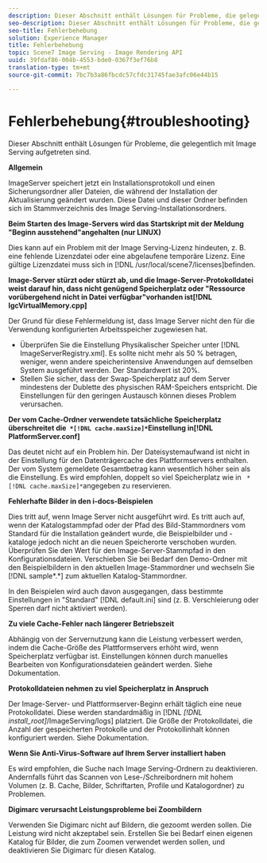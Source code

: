 ```yaml
---
description: Dieser Abschnitt enthält Lösungen für Probleme, die gelegentlich mit Image Serving aufgetreten sind.
seo-description: Dieser Abschnitt enthält Lösungen für Probleme, die gelegentlich mit Image Serving aufgetreten sind.
seo-title: Fehlerbehebung
solution: Experience Manager
title: Fehlerbehebung
topic: Scene7 Image Serving - Image Rendering API
uuid: 39fdaf86-004b-4553-bde0-0367f3ef76b8
translation-type: tm+mt
source-git-commit: 7bc7b3a86fbcdc57cfdc31745fae3afc06e44b15

---
```



# Fehlerbehebung{#troubleshooting}

Dieser Abschnitt enthält Lösungen für Probleme, die gelegentlich mit Image Serving aufgetreten sind.

**Allgemein**

ImageServer speichert jetzt ein Installationsprotokoll und einen Sicherungsordner aller Dateien, die während der Installation der Aktualisierung geändert wurden. Diese Datei und dieser Ordner befinden sich im Stammverzeichnis des Image Serving-Installationsordners.

**Beim Starten des Image-Servers wird das Startskript mit der Meldung &quot;Beginn ausstehend&quot;angehalten (nur LINUX)**

Dies kann auf ein Problem mit der Image Serving-Lizenz hindeuten, z. B. eine fehlende Lizenzdatei oder eine abgelaufene temporäre Lizenz. Eine gültige Lizenzdatei muss sich in [!DNL /usr/local/scene7/licenses]befinden.

**Image-Server stürzt oder stürzt ab, und die Image-Server-Protokolldatei weist darauf hin, dass nicht genügend Speicherplatz oder &quot;Ressource vorübergehend nicht in Datei verfügbar&quot;vorhanden ist[!DNL IgcVirtualMemory.cpp]**

Der Grund für diese Fehlermeldung ist, dass Image Server nicht den für die Verwendung konfigurierten Arbeitsspeicher zugewiesen hat.

* Überprüfen Sie die Einstellung Physikalischer Speicher unter [!DNL ImageServerRegistry.xml]. Es sollte nicht mehr als 50 % betragen, weniger, wenn andere speicherintensive Anwendungen auf demselben System ausgeführt werden. Der Standardwert ist 20%.
* Stellen Sie sicher, dass der Swap-Speicherplatz auf dem Server mindestens der Dublette des physischen RAM-Speichers entspricht. Die Einstellungen für den geringen Austausch können dieses Problem verursachen.

**Der vom Cache-Ordner verwendete tatsächliche Speicherplatz überschreitet die` *[!DNL cache.maxSize]*`Einstellung in[!DNL PlatformServer.conf]**

Das deutet nicht auf ein Problem hin. Der Dateisystemaufwand ist nicht in der Einstellung für den Datenträgercache des Plattformservers enthalten. Der vom System gemeldete Gesamtbetrag kann wesentlich höher sein als die Einstellung. Es wird empfohlen, doppelt so viel Speicherplatz wie in ` *[!DNL cache.maxSize]*`angegeben zu reservieren.

**Fehlerhafte Bilder in den i-docs-Beispielen**

Dies tritt auf, wenn Image Server nicht ausgeführt wird. Es tritt auch auf, wenn der Katalogstammpfad oder der Pfad des Bild-Stammordners vom Standard für die Installation geändert wurde, die Beispielbilder und -kataloge jedoch nicht an die neuen Speicherorte verschoben wurden. Überprüfen Sie den Wert für den Image-Server-Stammpfad in den Konfigurationsdateien. Verschieben Sie bei Bedarf den Demo-Ordner mit den Beispielbildern in den aktuellen Image-Stammordner und wechseln Sie [!DNL sample*.*] zum aktuellen Katalog-Stammordner.

In den Beispielen wird auch davon ausgegangen, dass bestimmte Einstellungen in &quot;Standard&quot; [!DNL default.ini] sind (z. B. Verschleierung oder Sperren darf nicht aktiviert werden).

**Zu viele Cache-Fehler nach längerer Betriebszeit**

Abhängig von der Servernutzung kann die Leistung verbessert werden, indem die Cache-Größe des Plattformservers erhöht wird, wenn Speicherplatz verfügbar ist. Einstellungen können durch manuelles Bearbeiten von Konfigurationsdateien geändert werden. Siehe Dokumentation.

**Protokolldateien nehmen zu viel Speicherplatz in Anspruch**

Der Image-Server- und Plattformserver-Beginn erhält täglich eine neue Protokolldatei. Diese werden standardmäßig in [!DNL *[!DNL install_root]*/ImageServing/logs] platziert. Die Größe der Protokolldatei, die Anzahl der gespeicherten Protokolle und der Protokollinhalt können konfiguriert werden. Siehe Dokumentation.

**Wenn Sie Anti-Virus-Software auf Ihrem Server installiert haben**

Es wird empfohlen, die Suche nach Image Serving-Ordnern zu deaktivieren. Andernfalls führt das Scannen von Lese-/Schreibordnern mit hohem Volumen (z. B. Cache, Bilder, Schriftarten, Profile und Katalogordner) zu Problemen.

**Digimarc verursacht Leistungsprobleme bei Zoombildern**

Verwenden Sie Digimarc nicht auf Bildern, die gezoomt werden sollen. Die Leistung wird nicht akzeptabel sein. Erstellen Sie bei Bedarf einen eigenen Katalog für Bilder, die zum Zoomen verwendet werden sollen, und deaktivieren Sie Digimarc für diesen Katalog.
